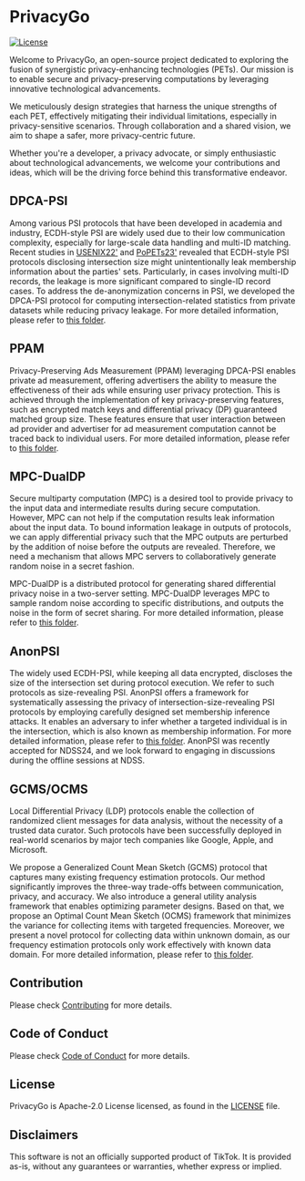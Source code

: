 # PrivacyGo
[![License](https://img.shields.io/badge/license-Apache%202-blue.svg)](LICENSE)

Welcome to PrivacyGo, an open-source project dedicated to exploring the fusion of synergistic privacy-enhancing technologies (PETs). Our mission is to enable secure and privacy-preserving computations by leveraging innovative technological advancements.

We meticulously design strategies that harness the unique strengths of each PET, effectively mitigating their individual limitations, especially in privacy-sensitive scenarios. Through collaboration and a shared vision, we aim to shape a safer, more privacy-centric future.

Whether you're a developer, a privacy advocate, or simply enthusiastic about technological advancements, we welcome your contributions and ideas, which will be the driving force behind this transformative endeavor.

## DPCA-PSI

Among various PSI protocols that have been developed in academia and industry, ECDH-style PSI are widely used due to their low communication complexity, especially for large-scale data handling and multi-ID matching. Recent studies in [USENIX22'](https://www.usenix.org/system/files/sec22-guo.pdf) and [PoPETs23'](https://petsymposium.org/popets/2023/popets-2023-0043.pdf) revealed that ECDH-style PSI protocols disclosing intersection size might unintentionally leak membership information about the parties' sets. Particularly, in cases involving multi-ID records, the leakage is more significant compared to single-ID record cases. To address the de-anonymization concerns in PSI, we developed the DPCA-PSI protocol for computing intersection-related statistics from private datasets while reducing privacy leakage. For more detailed information, please refer to [this folder](./dpca-psi).

## PPAM

Privacy-Preserving Ads Measurement (PPAM) leveraging DPCA-PSI enables private ad measurement, offering advertisers the ability to measure the effectiveness of their ads while ensuring user privacy protection. This is achieved through the implementation of key privacy-preserving features, such as encrypted match keys and differential privacy (DP) guaranteed matched group size. These features ensure that user interaction between ad provider and advertiser for ad measurement computation cannot be traced back to individual users. For more detailed information, please refer to [this folder](./ppam).

## MPC-DualDP
Secure multiparty computation (MPC) is a desired tool to provide privacy to the input data and intermediate results during secure computation. However, MPC can not help if the computation results leak information about the input data. To bound information leakage in outputs of protocols, we can apply differential privacy such that the MPC outputs are perturbed by the addition of noise before the outputs are revealed. Therefore, we need a mechanism that allows MPC servers to collaboratively generate random noise in a secret fashion.

MPC-DualDP is a distributed protocol for generating shared differential privacy noise in a two-server setting. MPC-DualDP leverages MPC to sample random noise according to specific distributions, and outputs the noise in the form of secret sharing.  For more detailed information, please refer to [this folder](./mpc-dualdp).

## AnonPSI
The widely used ECDH-PSI, while keeping all data encrypted, discloses the size of the intersection set during protocol execution. We refer to such protocols as size-revealing PSI. AnonPSI offers a framework for systematically assessing the privacy of intersection-size-revealing PSI protocols by employing carefully designed set membership inference attacks. It enables an adversary to infer whether a targeted individual is in the intersection, which is also known as membership information. For more detailed information, please refer to [this folder](./anonpsi). AnonPSI was recently accepted for NDSS24, and we look forward to engaging in discussions during the offline sessions at NDSS.

## GCMS/OCMS
Local Differential Privacy (LDP) protocols enable the collection of randomized client messages for data analysis, without the necessity of a trusted data curator. Such protocols have been successfully deployed in real-world scenarios by major tech companies like Google, Apple, and Microsoft.

We propose a Generalized Count Mean Sketch (GCMS) protocol that captures many existing frequency estimation protocols. Our method significantly improves the three-way trade-offs between communication, privacy, and accuracy. We also introduce a general utility analysis framework that enables optimizing parameter designs. Based on that, we propose an
Optimal Count Mean Sketch (OCMS) framework that minimizes the variance for collecting items with targeted frequencies. Moreover, we present a novel protocol for collecting data within unknown domain, as our frequency estimation protocols only work effectively with known data domain. For more detailed information, please refer to [this folder](./ldp).

## Contribution

Please check [Contributing](CONTRIBUTING.md) for more details.

## Code of Conduct

Please check [Code of Conduct](CODE_OF_CONDUCT.md) for more details.

## License

PrivacyGo is Apache-2.0 License licensed, as found in the [LICENSE](LICENSE) file.

## Disclaimers

This software is not an officially supported product of TikTok. It is provided as-is, without any guarantees or warranties, whether express or implied.
